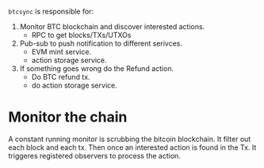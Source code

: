 `btcsync` is responsible for:

1) Monitor BTC blockchain and discover interested actions.
    - RPC to get blocks/TXs/UTXOs
2) Pub-sub to push notification to different serivces.
    - EVM mint service.
    - action storage service.
3) If something goes wrong do the Refund action.
    - Do BTC refund tx.
    - do action storage service.

# Monitor the chain

A constant running monitor is scrubbing the bitcoin blockchain. It filter out each block and each tx. Then once an interested action is found in the Tx. It triggeres registered observers to process the action.
